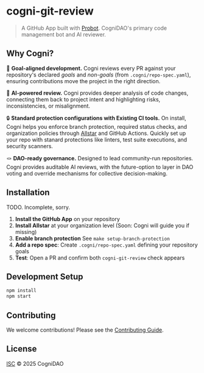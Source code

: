 # cogni-git-review

> A GitHub App built with [Probot](https://github.com/probot/probot). CogniDAO's primary code management bot and AI reviewer.

## Why Cogni?

🎯 **Goal-aligned development.** Cogni reviews every PR against your repository's declared *goals* and *non-goals* (from `.cogni/repo-spec.yaml`), ensuring contributions move the project in the right direction.

🧠 **AI-powered review.** Cogni provides deeper analysis of code changes, connecting them back to project intent and highlighting risks, inconsistencies, or misalignment.

🔒 **Standard protection configurations with Existing CI tools.** On install, Cogni helps you enforce branch protection, required status checks, and organization policies through [Allstar](https://github.com/ossf/allstar) and GitHub Actions. Quickly set up your repo with stanard protections like linters, test suite executions, and security scanners.

🪢 **DAO-ready governance.** Designed to lead community-run repositories. Cogni provides auditable AI reviews, with the future-option to layer in DAO voting and override mechanisms for collective decision-making.

## Installation

TODO. Incomplete, sorry.

1. **Install the GitHub App** on your repository
2. **Install Allstar** at your organization level (Soon: Cogni will guide you if missing)
3. **Enable branch protection** See `make setup-branch-protection`
4. **Add a repo spec**: Create `.cogni/repo-spec.yaml` defining your repository goals
5. **Test**: Open a PR and confirm both `cogni-git-review` check appears

## Development Setup

```sh
npm install
npm start
```

## Contributing

We welcome contributions! Please see the [Contributing Guide](CONTRIBUTING.md).

## License

[ISC](LICENSE) © 2025 CogniDAO